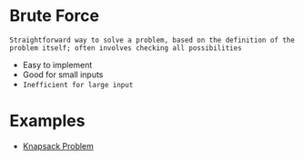 # Brute Force
`Straightforward way to solve a problem, based on the definition of the problem itself; often involves checking all possibilities`

- Easy to implement  
- Good for small inputs 
- `Inefficient for large input`

# Examples 
- [Knapsack Problem](https://codeforces.com/group/gA8A93jony/contest/270592/problem/J) 
